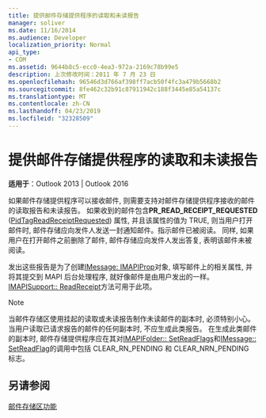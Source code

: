 ```yaml
---
title: 提供邮件存储提供程序的读取和未读报告
manager: soliver
ms.date: 11/16/2014
ms.audience: Developer
localization_priority: Normal
api_type:
- COM
ms.assetid: 9644b8c5-ecc0-4ea3-972a-2169c78b99e5
description: 上次修改时间：2011 年 7 月 23 日
ms.openlocfilehash: 96546d3d766af398ff7acb50f4fc3a479b5668b2
ms.sourcegitcommit: 8fe462c32b91c87911942c188f3445e85a54137c
ms.translationtype: MT
ms.contentlocale: zh-CN
ms.lasthandoff: 04/23/2019
ms.locfileid: "32328509"
---
```

# <a name="providing-read-and-nonread-reports-for-message-store-providers"></a>提供邮件存储提供程序的读取和未读报告

  
  
**适用于**：Outlook 2013 | Outlook 2016 
  
如果邮件存储提供程序可以接收邮件, 则需要支持对邮件存储提供程序接收的邮件的读取报告和未读报告。 如果收到的邮件包含**PR_READ_RECEIPT_REQUESTED** ([PidTagReadReceiptRequested](pidtagreadreceiptrequested-canonical-property.md)) 属性, 并且该属性的值为 TRUE, 则当用户打开邮件时, 邮件存储应向发件人发送一封通知邮件。指示邮件已被阅读。 同样, 如果用户在打开邮件之前删除了邮件, 邮件存储应向发件人发出答复, 表明该邮件未被阅读。
  
发出这些报告是为了创建[IMessage: IMAPIProp](imessageimapiprop.md)对象, 填写邮件上的相关属性, 并将其提交到 MAPI 后台处理程序, 就好像邮件是由用户发出的一样。 [IMAPISupport:: ReadReceipt](imapisupport-readreceipt.md)方法可用于此项。 
  
> [!NOTE]
> 当邮件存储区使用挂起的读取或未读报告制作未读邮件的副本时, 必须特别小心。 当用户读取已请求报告的邮件的任何副本时, 不应生成此类报告。 在生成此类邮件的副本时, 邮件存储提供程序应在其对[IMAPIFolder:: SetReadFlags](imapifolder-setreadflags.md)和[IMessage:: SetReadFlag](imessage-setreadflag.md)的调用中包括 CLEAR_RN_PENDING 和 CLEAR_NRN_PENDING 标志。 
  
## <a name="see-also"></a>另请参阅



[邮件存储区功能](message-store-features.md)

